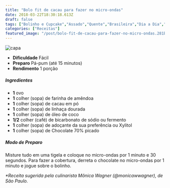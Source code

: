 ```yaml
---
title: "Bolo fit de cacau para fazer no micro-ondas"
date: 2018-03-22T18:30:18.613Z
draft: false
tags: ["Bolinho e Cupcake","Assado","Quente","Brasileira","Dia a Dia","#InstaBOAFORMA","Bolo de chocolate","Receitas com chocolate"]
categories: ["Receitas"]
featured_image: "/post/bolo-fit-de-cacau-para-fazer-no-micro-ondas.281bff27.jpeg"
---
```


![capa](/post/bolo-fit-de-cacau-para-fazer-no-micro-ondas.281bff27.jpeg)

*   **Dificuldade** Fácil
*   **Preparo** Pá-pum (até 15 minutos)
*   **Rendimento** 1 porção

##### Ingredientes

*   **1** ovo
*   **1** colher (sopa) de farinha de amêndoa
*   **1** colher (sopa) de cacau em pó
*   **1** colher (sopa) de linhaça dourada
*   **1** colher (sopa) de óleo de coco
*   **1/2** colher (café) de bicarbonato de sódio ou fermento
*   **1** colher (sopa) de adoçante da sua preferência ou Xylitol
*   **1** colher (sopa) de Chocolate 70% picado

##### Modo de Preparo

Misture tudo em uma tigela e coloque no micro-ondas por 1 minuto e 30 segundos. Para fazer a cobertura, derreta o chocolate no micro-ondas por 1 minuto e jogue sobre o bolinho.

_*Receita sugerida pela culinarista Mônica Wagner (@monicawwagner), de São Paulo._

